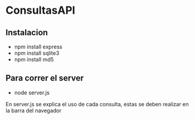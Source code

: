 # ConsultasAPI

## Instalacion

* npm install express
* npm install sqlite3
* npm install md5

## Para correr el server
* node server.js

En server.js se explica el uso de cada consulta, estas se deben realizar en la barra del navegador
